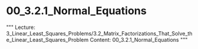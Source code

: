 # 00_3.2.1_Normal_Equations

"""
Lecture: 3_Linear_Least_Squares_Problems/3.2_Matrix_Factorizations_That_Solve_the_Linear_Least_Squares_Problem
Content: 00_3.2.1_Normal_Equations
"""

